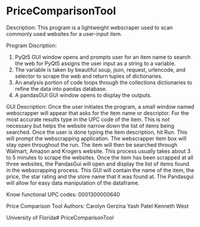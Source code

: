 # PriceComparisonTool

Description: This program is a lightweight webscraper used to scan commonly used websites for a user-input item. 

Program Discription:
1. PyQt5 GUI window opens and prompts user for an item name to search the web for
PyQt5 assigns the user input as a string to a variable.
2. The variable is taken by beautiful soup, json, request, urlencode, and selector to scrape the web and return tuples of dictionaries.
3. An analysis portion of code loops through the collections dictionaries to refine the data into pandas database.
4. A pandasGUI GUI window opens to display the outputs.

GUI Description: Once the user initiates the program, a small window named webscrapper will appear that asks for the item name or descriptor.
For the most accurate results type in the UPC code of the item. This is not necessary but helps the website narrow down the list of items being searched.
Once the user is done typing the item description, hit Run. This will prompt the webscrapping application. The webscrapper item box will stay open throughout 
the run. The item will then be searched through Walmart, Amazon and Krogers website. This process usually takes about 3 to 5 minutes to scrape the websites.
Once the item has been scrapped at all three websites, the PandasGui will open and display the list of items found in the webscrapping process. This GUI will 
contain the name of the item, the price, the star rating and the store name that it was found at. The Pandasgui will allow for easy data manipulation of the dataframe.

Know functional UPC codes:
	0001300000640

Price Comparison Tool Authors:
Carolyn Gerzina
Yash Patel
Kenneth West

University of Florida# PriceComparisonTool
